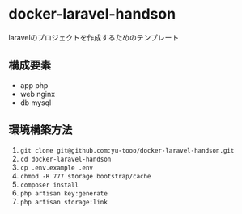 # docker-laravel-handson
laravelのプロジェクトを作成するためのテンプレート
## 構成要素
 - app php
 - web nginx
 - db mysql
 
## 環境構築方法
1. `git clone git@github.com:yu-tooo/docker-laravel-handson.git`
2. `cd docker-laravel-handson`
3. `cp .env.example .env`
4. `chmod -R 777 storage bootstrap/cache`
5. `composer install`
6. `php artisan key:generate`
7. `php artisan storage:link`
